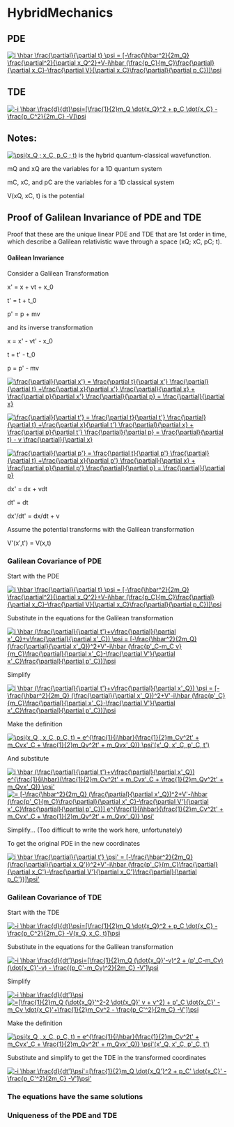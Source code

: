 # HybridMechanics

## PDE

<a href="https://www.codecogs.com/eqnedit.php?latex=i&space;\hbar&space;\frac{\partial}{\partial&space;t}&space;\psi&space;=&space;[-\frac{\hbar^2}{2m_Q}&space;\frac{\partial^2}{\partial&space;x_Q^2}&plus;V-i\hbar&space;(\frac{p_C}{m_C}\frac{\partial}{\partial&space;x_C}-\frac{\partial&space;V}{\partial&space;x_C}\frac{\partial}{\partial&space;p_C})]\psi" target="_blank"><img src="https://latex.codecogs.com/gif.latex?i&space;\hbar&space;\frac{\partial}{\partial&space;t}&space;\psi&space;=&space;[-\frac{\hbar^2}{2m_Q}&space;\frac{\partial^2}{\partial&space;x_Q^2}&plus;V-i\hbar&space;(\frac{p_C}{m_C}\frac{\partial}{\partial&space;x_C}-\frac{\partial&space;V}{\partial&space;x_C}\frac{\partial}{\partial&space;p_C})]\psi" title="i \hbar \frac{\partial}{\partial t} \psi = [-\frac{\hbar^2}{2m_Q} \frac{\partial^2}{\partial x_Q^2}+V-i\hbar (\frac{p_C}{m_C}\frac{\partial}{\partial x_C}-\frac{\partial V}{\partial x_C}\frac{\partial}{\partial p_C})]\psi" /></a>

## TDE

<a href="https://www.codecogs.com/eqnedit.php?latex=-i&space;\hbar&space;\frac{d}{dt}\psi=[\frac{1}{2}m_Q&space;\dot{x_Q}^2&space;&plus;&space;p_C&space;\dot{x_C}&space;-&space;\frac{p_C^2}{2m_C}&space;-V]\psi" target="_blank"><img src="https://latex.codecogs.com/gif.latex?-i&space;\hbar&space;\frac{d}{dt}\psi=[\frac{1}{2}m_Q&space;\dot{x_Q}^2&space;&plus;&space;p_C&space;\dot{x_C}&space;-&space;\frac{p_C^2}{2m_C}&space;-V]\psi" title="-i \hbar \frac{d}{dt}\psi=[\frac{1}{2}m_Q \dot{x_Q}^2 + p_C \dot{x_C} - \frac{p_C^2}{2m_C} -V]\psi" /></a>

## Notes:

<a href="https://www.codecogs.com/eqnedit.php?latex=\psi(x_Q&space;;&space;x_C,&space;p_C&space;;&space;t)" target="_blank"><img src="https://latex.codecogs.com/gif.latex?\psi(x_Q&space;;&space;x_C,&space;p_C&space;;&space;t)" title="\psi(x_Q ; x_C, p_C ; t)" /></a> is the hybrid quantum-classical wavefunction.

mQ and xQ are the variables for a 1D quantum system

mC, xC, and pC are the variables for a 1D classical system

V(xQ, xC, t) is the potential

## Proof of Galilean Invariance of PDE and TDE

Proof that these are the unique linear PDE and TDE that are 1st order in time, which describe a Galilean relativistic wave through a space (xQ; xC, pC; t).

#### Galilean Invariance

Consider a Galilean Transformation

x' = x + vt + x_0

t' = t + t_0

p' = p + mv

and its inverse transformation

x = x' - vt' - x_0

t = t' - t_0

p = p' - mv

<a href="https://www.codecogs.com/eqnedit.php?latex=\frac{\partial}{\partial&space;x'}&space;=&space;\frac{\partial&space;t}{\partial&space;x'}&space;\frac{\partial}{\partial&space;t}&space;&plus;\frac{\partial&space;x}{\partial&space;x'}&space;\frac{\partial}{\partial&space;x}&space;&plus;&space;\frac{\partial&space;p}{\partial&space;x'}&space;\frac{\partial}{\partial&space;p}&space;=&space;\frac{\partial}{\partial&space;x}" target="_blank"><img src="https://latex.codecogs.com/gif.latex?\frac{\partial}{\partial&space;x'}&space;=&space;\frac{\partial&space;t}{\partial&space;x'}&space;\frac{\partial}{\partial&space;t}&space;&plus;\frac{\partial&space;x}{\partial&space;x'}&space;\frac{\partial}{\partial&space;x}&space;&plus;&space;\frac{\partial&space;p}{\partial&space;x'}&space;\frac{\partial}{\partial&space;p}&space;=&space;\frac{\partial}{\partial&space;x}" title="\frac{\partial}{\partial x'} = \frac{\partial t}{\partial x'} \frac{\partial}{\partial t} +\frac{\partial x}{\partial x'} \frac{\partial}{\partial x} + \frac{\partial p}{\partial x'} \frac{\partial}{\partial p} = \frac{\partial}{\partial x}" /></a>

<a href="https://www.codecogs.com/eqnedit.php?latex=\frac{\partial}{\partial&space;t'}&space;=&space;\frac{\partial&space;t}{\partial&space;t'}&space;\frac{\partial}{\partial&space;t}&space;&plus;\frac{\partial&space;x}{\partial&space;t'}&space;\frac{\partial}{\partial&space;x}&space;&plus;&space;\frac{\partial&space;p}{\partial&space;t'}&space;\frac{\partial}{\partial&space;p}&space;=&space;\frac{\partial}{\partial&space;t}&space;-&space;v&space;\frac{\partial}{\partial&space;x}" target="_blank"><img src="https://latex.codecogs.com/gif.latex?\frac{\partial}{\partial&space;t'}&space;=&space;\frac{\partial&space;t}{\partial&space;t'}&space;\frac{\partial}{\partial&space;t}&space;&plus;\frac{\partial&space;x}{\partial&space;t'}&space;\frac{\partial}{\partial&space;x}&space;&plus;&space;\frac{\partial&space;p}{\partial&space;t'}&space;\frac{\partial}{\partial&space;p}&space;=&space;\frac{\partial}{\partial&space;t}&space;-&space;v&space;\frac{\partial}{\partial&space;x}" title="\frac{\partial}{\partial t'} = \frac{\partial t}{\partial t'} \frac{\partial}{\partial t} +\frac{\partial x}{\partial t'} \frac{\partial}{\partial x} + \frac{\partial p}{\partial t'} \frac{\partial}{\partial p} = \frac{\partial}{\partial t} - v \frac{\partial}{\partial x}" /></a>

<a href="https://www.codecogs.com/eqnedit.php?latex=\frac{\partial}{\partial&space;p'}&space;=&space;\frac{\partial&space;t}{\partial&space;p'}&space;\frac{\partial}{\partial&space;t}&space;&plus;\frac{\partial&space;x}{\partial&space;p'}&space;\frac{\partial}{\partial&space;x}&space;&plus;&space;\frac{\partial&space;p}{\partial&space;p'}&space;\frac{\partial}{\partial&space;p}&space;=&space;\frac{\partial}{\partial&space;p}" target="_blank"><img src="https://latex.codecogs.com/gif.latex?\frac{\partial}{\partial&space;p'}&space;=&space;\frac{\partial&space;t}{\partial&space;p'}&space;\frac{\partial}{\partial&space;t}&space;&plus;\frac{\partial&space;x}{\partial&space;p'}&space;\frac{\partial}{\partial&space;x}&space;&plus;&space;\frac{\partial&space;p}{\partial&space;p'}&space;\frac{\partial}{\partial&space;p}&space;=&space;\frac{\partial}{\partial&space;p}" title="\frac{\partial}{\partial p'} = \frac{\partial t}{\partial p'} \frac{\partial}{\partial t} +\frac{\partial x}{\partial p'} \frac{\partial}{\partial x} + \frac{\partial p}{\partial p'} \frac{\partial}{\partial p} = \frac{\partial}{\partial p}" /></a>

dx' = dx + vdt

dt' = dt

dx'/dt' = dx/dt + v

Assume the potential transforms with the Galilean transformation

V'(x',t') = V(x,t)

### Galilean Covariance of PDE

Start with the PDE

<a href="https://www.codecogs.com/eqnedit.php?latex=i&space;\hbar&space;\frac{\partial}{\partial&space;t}&space;\psi&space;=&space;[-\frac{\hbar^2}{2m_Q}&space;\frac{\partial^2}{\partial&space;x_Q^2}&plus;V-i\hbar&space;(\frac{p_C}{m_C}\frac{\partial}{\partial&space;x_C}-\frac{\partial&space;V}{\partial&space;x_C}\frac{\partial}{\partial&space;p_C})]\psi" target="_blank"><img src="https://latex.codecogs.com/gif.latex?i&space;\hbar&space;\frac{\partial}{\partial&space;t}&space;\psi&space;=&space;[-\frac{\hbar^2}{2m_Q}&space;\frac{\partial^2}{\partial&space;x_Q^2}&plus;V-i\hbar&space;(\frac{p_C}{m_C}\frac{\partial}{\partial&space;x_C}-\frac{\partial&space;V}{\partial&space;x_C}\frac{\partial}{\partial&space;p_C})]\psi" title="i \hbar \frac{\partial}{\partial t} \psi = [-\frac{\hbar^2}{2m_Q} \frac{\partial^2}{\partial x_Q^2}+V-i\hbar (\frac{p_C}{m_C}\frac{\partial}{\partial x_C}-\frac{\partial V}{\partial x_C}\frac{\partial}{\partial p_C})]\psi" /></a>

Substitute in the equations for the Galilean transformation

<a href="https://www.codecogs.com/eqnedit.php?latex=\inline&space;i&space;\hbar&space;(\frac{\partial}{\partial&space;t'}&plus;v\frac{\partial}{\partial&space;x'_Q}&plus;v\frac{\partial}{\partial&space;x'_C})&space;\psi&space;=&space;[-\frac{\hbar^2}{2m_Q}&space;(\frac{\partial}{\partial&space;x'_Q})^2&plus;V'-i\hbar&space;(\frac{p'_C-m_C&space;v}{m_C}\frac{\partial}{\partial&space;x'_C}-\frac{\partial&space;V'}{\partial&space;x'_C}\frac{\partial}{\partial&space;p'_C})]\psi" target="_blank"><img src="https://latex.codecogs.com/gif.latex?\inline&space;i&space;\hbar&space;(\frac{\partial}{\partial&space;t'}&plus;v\frac{\partial}{\partial&space;x'_Q}&plus;v\frac{\partial}{\partial&space;x'_C})&space;\psi&space;=&space;[-\frac{\hbar^2}{2m_Q}&space;(\frac{\partial}{\partial&space;x'_Q})^2&plus;V'-i\hbar&space;(\frac{p'_C-m_C&space;v}{m_C}\frac{\partial}{\partial&space;x'_C}-\frac{\partial&space;V'}{\partial&space;x'_C}\frac{\partial}{\partial&space;p'_C})]\psi" title="i \hbar (\frac{\partial}{\partial t'}+v\frac{\partial}{\partial x'_Q}+v\frac{\partial}{\partial x'_C}) \psi = [-\frac{\hbar^2}{2m_Q} (\frac{\partial}{\partial x'_Q})^2+V'-i\hbar (\frac{p'_C-m_C v}{m_C}\frac{\partial}{\partial x'_C}-\frac{\partial V'}{\partial x'_C}\frac{\partial}{\partial p'_C})]\psi" /></a>

Simplify

<a href="https://www.codecogs.com/eqnedit.php?latex=\inline&space;i&space;\hbar&space;(\frac{\partial}{\partial&space;t'}&plus;v\frac{\partial}{\partial&space;x'_Q})&space;\psi&space;=&space;[-\frac{\hbar^2}{2m_Q}&space;(\frac{\partial}{\partial&space;x'_Q})^2&plus;V'-i\hbar&space;(\frac{p'_C}{m_C}\frac{\partial}{\partial&space;x'_C}-\frac{\partial&space;V'}{\partial&space;x'_C}\frac{\partial}{\partial&space;p'_C})]\psi" target="_blank"><img src="https://latex.codecogs.com/gif.latex?\inline&space;i&space;\hbar&space;(\frac{\partial}{\partial&space;t'}&plus;v\frac{\partial}{\partial&space;x'_Q})&space;\psi&space;=&space;[-\frac{\hbar^2}{2m_Q}&space;(\frac{\partial}{\partial&space;x'_Q})^2&plus;V'-i\hbar&space;(\frac{p'_C}{m_C}\frac{\partial}{\partial&space;x'_C}-\frac{\partial&space;V'}{\partial&space;x'_C}\frac{\partial}{\partial&space;p'_C})]\psi" title="i \hbar (\frac{\partial}{\partial t'}+v\frac{\partial}{\partial x'_Q}) \psi = [-\frac{\hbar^2}{2m_Q} (\frac{\partial}{\partial x'_Q})^2+V'-i\hbar (\frac{p'_C}{m_C}\frac{\partial}{\partial x'_C}-\frac{\partial V'}{\partial x'_C}\frac{\partial}{\partial p'_C})]\psi" /></a>

Make the definition

<a href="https://www.codecogs.com/eqnedit.php?latex=\inline&space;\psi(x_Q&space;,&space;x_C,&space;p_C,&space;t)&space;=&space;e^{\frac{1}{i\hbar}(\frac{1}{2}m_Cv^2t'&space;&plus;&space;m_Cvx'_C&space;&plus;&space;\frac{1}{2}m_Qv^2t'&space;&plus;&space;m_Qvx'_Q)}&space;\psi'(x'_Q,&space;x'_C,&space;p'_C,&space;t')" target="_blank"><img src="https://latex.codecogs.com/gif.latex?\inline&space;\psi(x_Q&space;,&space;x_C,&space;p_C,&space;t)&space;=&space;e^{\frac{1}{i\hbar}(\frac{1}{2}m_Cv^2t'&space;&plus;&space;m_Cvx'_C&space;&plus;&space;\frac{1}{2}m_Qv^2t'&space;&plus;&space;m_Qvx'_Q)}&space;\psi'(x'_Q,&space;x'_C,&space;p'_C,&space;t')" title="\psi(x_Q , x_C, p_C, t) = e^{\frac{1}{i\hbar}(\frac{1}{2}m_Cv^2t' + m_Cvx'_C + \frac{1}{2}m_Qv^2t' + m_Qvx'_Q)} \psi'(x'_Q, x'_C, p'_C, t')" /></a>

And substitute

<a href="https://www.codecogs.com/eqnedit.php?latex=\inline&space;i&space;\hbar&space;(\frac{\partial}{\partial&space;t'}&plus;v\frac{\partial}{\partial&space;x'_Q})&space;e^{\frac{1}{i\hbar}(\frac{1}{2}m_Cv^2t'&space;&plus;&space;m_Cvx'_C&space;&plus;&space;\frac{1}{2}m_Qv^2t'&space;&plus;&space;m_Qvx'_Q)}&space;\psi'" target="_blank"><img src="https://latex.codecogs.com/gif.latex?\inline&space;i&space;\hbar&space;(\frac{\partial}{\partial&space;t'}&plus;v\frac{\partial}{\partial&space;x'_Q})&space;e^{\frac{1}{i\hbar}(\frac{1}{2}m_Cv^2t'&space;&plus;&space;m_Cvx'_C&space;&plus;&space;\frac{1}{2}m_Qv^2t'&space;&plus;&space;m_Qvx'_Q)}&space;\psi'" title="i \hbar (\frac{\partial}{\partial t'}+v\frac{\partial}{\partial x'_Q}) e^{\frac{1}{i\hbar}(\frac{1}{2}m_Cv^2t' + m_Cvx'_C + \frac{1}{2}m_Qv^2t' + m_Qvx'_Q)} \psi'" /></a>
<a href="https://www.codecogs.com/eqnedit.php?latex=\inline&space;=&space;[-\frac{\hbar^2}{2m_Q}&space;(\frac{\partial}{\partial&space;x'_Q})^2&plus;V'-i\hbar&space;(\frac{p'_C}{m_C}\frac{\partial}{\partial&space;x'_C}-\frac{\partial&space;V'}{\partial&space;x'_C}\frac{\partial}{\partial&space;p'_C})]&space;e^{\frac{1}{i\hbar}(\frac{1}{2}m_Cv^2t'&space;&plus;&space;m_Cvx'_C&space;&plus;&space;\frac{1}{2}m_Qv^2t'&space;&plus;&space;m_Qvx'_Q)}&space;\psi'" target="_blank"><img src="https://latex.codecogs.com/gif.latex?\inline&space;=&space;[-\frac{\hbar^2}{2m_Q}&space;(\frac{\partial}{\partial&space;x'_Q})^2&plus;V'-i\hbar&space;(\frac{p'_C}{m_C}\frac{\partial}{\partial&space;x'_C}-\frac{\partial&space;V'}{\partial&space;x'_C}\frac{\partial}{\partial&space;p'_C})]&space;e^{\frac{1}{i\hbar}(\frac{1}{2}m_Cv^2t'&space;&plus;&space;m_Cvx'_C&space;&plus;&space;\frac{1}{2}m_Qv^2t'&space;&plus;&space;m_Qvx'_Q)}&space;\psi'" title="= [-\frac{\hbar^2}{2m_Q} (\frac{\partial}{\partial x'_Q})^2+V'-i\hbar (\frac{p'_C}{m_C}\frac{\partial}{\partial x'_C}-\frac{\partial V'}{\partial x'_C}\frac{\partial}{\partial p'_C})] e^{\frac{1}{i\hbar}(\frac{1}{2}m_Cv^2t' + m_Cvx'_C + \frac{1}{2}m_Qv^2t' + m_Qvx'_Q)} \psi'" /></a>

Simplify...  (Too difficult to write the work here, unfortunately)

To get the original PDE in the new coordinates

<a href="https://www.codecogs.com/eqnedit.php?latex=i&space;\hbar&space;\frac{\partial}{\partial&space;t'}&space;\psi'&space;=&space;[-\frac{\hbar^2}{2m_Q}&space;(\frac{\partial}{\partial&space;x_Q'})^2&plus;V'-i\hbar&space;(\frac{p'_C}{m_C}\frac{\partial}{\partial&space;x_C'}-\frac{\partial&space;V'}{\partial&space;x_C'}\frac{\partial}{\partial&space;p_C'})]\psi'" target="_blank"><img src="https://latex.codecogs.com/gif.latex?i&space;\hbar&space;\frac{\partial}{\partial&space;t'}&space;\psi'&space;=&space;[-\frac{\hbar^2}{2m_Q}&space;(\frac{\partial}{\partial&space;x_Q'})^2&plus;V'-i\hbar&space;(\frac{p'_C}{m_C}\frac{\partial}{\partial&space;x_C'}-\frac{\partial&space;V'}{\partial&space;x_C'}\frac{\partial}{\partial&space;p_C'})]\psi'" title="i \hbar \frac{\partial}{\partial t'} \psi' = [-\frac{\hbar^2}{2m_Q} (\frac{\partial}{\partial x_Q'})^2+V'-i\hbar (\frac{p'_C}{m_C}\frac{\partial}{\partial x_C'}-\frac{\partial V'}{\partial x_C'}\frac{\partial}{\partial p_C'})]\psi'" /></a>

### Galilean Covariance of TDE

Start with the TDE

<a href="https://www.codecogs.com/eqnedit.php?latex=-i&space;\hbar&space;\frac{d}{dt}\psi=[\frac{1}{2}m_Q&space;\dot{x_Q}^2&space;&plus;&space;p_C&space;\dot{x_C}&space;-&space;\frac{p_C^2}{2m_C}&space;-V(x_Q,&space;x_C,&space;t)]\psi" target="_blank"><img src="https://latex.codecogs.com/gif.latex?-i&space;\hbar&space;\frac{d}{dt}\psi=[\frac{1}{2}m_Q&space;\dot{x_Q}^2&space;&plus;&space;p_C&space;\dot{x_C}&space;-&space;\frac{p_C^2}{2m_C}&space;-V(x_Q,&space;x_C,&space;t)]\psi" title="-i \hbar \frac{d}{dt}\psi=[\frac{1}{2}m_Q \dot{x_Q}^2 + p_C \dot{x_C} - \frac{p_C^2}{2m_C} -V(x_Q, x_C, t)]\psi" /></a>

Substitute in the equations for the Galilean transformation

<a href="https://www.codecogs.com/eqnedit.php?latex=-i&space;\hbar&space;\frac{d}{dt'}\psi=[\frac{1}{2}m_Q&space;(\dot{x_Q}'-v)^2&space;&plus;&space;(p'_C-m_Cv)&space;(\dot{x_C}'-v)&space;-&space;\frac{(p_C'-m_Cv)^2}{2m_C}&space;-V']\psi" target="_blank"><img src="https://latex.codecogs.com/gif.latex?-i&space;\hbar&space;\frac{d}{dt'}\psi=[\frac{1}{2}m_Q&space;(\dot{x_Q}'-v)^2&space;&plus;&space;(p'_C-m_Cv)&space;(\dot{x_C}'-v)&space;-&space;\frac{(p_C'-m_Cv)^2}{2m_C}&space;-V']\psi" title="-i \hbar \frac{d}{dt'}\psi=[\frac{1}{2}m_Q (\dot{x_Q}'-v)^2 + (p'_C-m_Cv) (\dot{x_C}'-v) - \frac{(p_C'-m_Cv)^2}{2m_C} -V']\psi" /></a>

Simplify

<a href="https://www.codecogs.com/eqnedit.php?latex=-i&space;\hbar&space;\frac{d}{dt'}\psi" target="_blank"><img src="https://latex.codecogs.com/gif.latex?-i&space;\hbar&space;\frac{d}{dt'}\psi" title="-i \hbar \frac{d}{dt'}\psi" /></a>
<a href="https://www.codecogs.com/eqnedit.php?latex==[\frac{1}{2}m_Q&space;(\dot{x_Q}'^2-2&space;\dot{x_Q}'&space;v&space;&plus;&space;v^2)&space;&plus;&space;p'_C&space;\dot{x_C}'&space;-&space;m_Cv&space;\dot{x_C}'&plus;\frac{1}{2}m_Cv^2&space;-&space;\frac{p_C'^2}{2m_C}&space;-V']\psi" target="_blank"><img src="https://latex.codecogs.com/gif.latex?=[\frac{1}{2}m_Q&space;(\dot{x_Q}'^2-2&space;\dot{x_Q}'&space;v&space;&plus;&space;v^2)&space;&plus;&space;p'_C&space;\dot{x_C}'&space;-&space;m_Cv&space;\dot{x_C}'&plus;\frac{1}{2}m_Cv^2&space;-&space;\frac{p_C'^2}{2m_C}&space;-V']\psi" title="=[\frac{1}{2}m_Q (\dot{x_Q}'^2-2 \dot{x_Q}' v + v^2) + p'_C \dot{x_C}' - m_Cv \dot{x_C}'+\frac{1}{2}m_Cv^2 - \frac{p_C'^2}{2m_C} -V']\psi" /></a>

Make the definition

<a href="https://www.codecogs.com/eqnedit.php?latex=\inline&space;\psi(x_Q&space;,&space;x_C,&space;p_C,&space;t)&space;=&space;e^{\frac{1}{i\hbar}(\frac{1}{2}m_Cv^2t'&space;&plus;&space;m_Cvx'_C&space;&plus;&space;\frac{1}{2}m_Qv^2t'&space;&plus;&space;m_Qvx'_Q)}&space;\psi'(x'_Q,&space;x'_C,&space;p'_C,&space;t')" target="_blank"><img src="https://latex.codecogs.com/gif.latex?\inline&space;\psi(x_Q&space;,&space;x_C,&space;p_C,&space;t)&space;=&space;e^{\frac{1}{i\hbar}(\frac{1}{2}m_Cv^2t'&space;&plus;&space;m_Cvx'_C&space;&plus;&space;\frac{1}{2}m_Qv^2t'&space;&plus;&space;m_Qvx'_Q)}&space;\psi'(x'_Q,&space;x'_C,&space;p'_C,&space;t')" title="\psi(x_Q , x_C, p_C, t) = e^{\frac{1}{i\hbar}(\frac{1}{2}m_Cv^2t' + m_Cvx'_C + \frac{1}{2}m_Qv^2t' + m_Qvx'_Q)} \psi'(x'_Q, x'_C, p'_C, t')" /></a>

Substitute and simplify to get the TDE in the transformed coordinates

<a href="https://www.codecogs.com/eqnedit.php?latex=-i&space;\hbar&space;\frac{d}{dt'}\psi'=[\frac{1}{2}m_Q&space;\dot{x_Q'}^2&space;&plus;&space;p_C'&space;\dot{x_C}'&space;-&space;\frac{p_C'^2}{2m_C}&space;-V']\psi'" target="_blank"><img src="https://latex.codecogs.com/gif.latex?-i&space;\hbar&space;\frac{d}{dt'}\psi'=[\frac{1}{2}m_Q&space;\dot{x_Q'}^2&space;&plus;&space;p_C'&space;\dot{x_C}'&space;-&space;\frac{p_C'^2}{2m_C}&space;-V']\psi'" title="-i \hbar \frac{d}{dt'}\psi'=[\frac{1}{2}m_Q \dot{x_Q'}^2 + p_C' \dot{x_C}' - \frac{p_C'^2}{2m_C} -V']\psi'" /></a>

### The equations have the same solutions

### Uniqueness of the PDE and TDE
